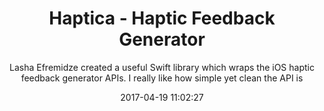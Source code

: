 ---
title: "Haptica - Haptic Feedback Generator"
subtitle: "Lasha Efremidze created a useful Swift library which wraps the iOS haptic feedback generator APIs. I really like how simple yet clean the API is"
tags: ["iOS"," library"]
link: "https://github.com/efremidze/Haptica"
date: "2017-04-19 11:02:27"
---